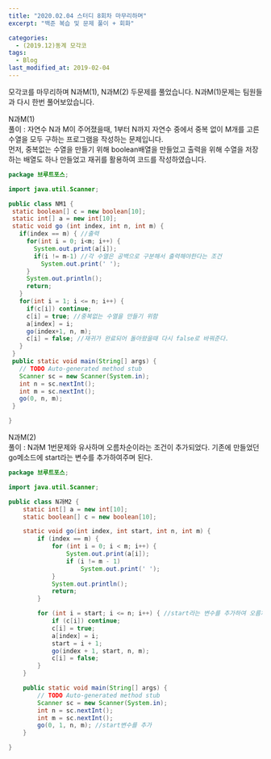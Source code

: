 ```yaml
---
title: "2020.02.04 스터디 8회차 마무리하며"
excerpt: "백준 복습 및 문제 풀이 + 회화"

categories:
  - (2019.12)동계 모각코
tags:
  - Blog
last_modified_at: 2019-02-04
---
```

모각코를 마무리하며 N과M(1), N과M(2) 두문제를 풀었습니다.  N과M(1)문제는 팀원들과 다시 한번 풀어보았습니다.  

N과M(1)    
풀이 : 자연수 N과 M이 주어졌을때, 1부터 N까지 자연수 중에서 중복 없이 M개를 고른 수열을 모두 구하는 프로그램을 작성하는 문제입니다.    
먼저, 중복없는 수열을 만들기 위해 boolean배열을 만들었고 출력을 위해 수열을 저장하는 배열도 하나 만들었고 재귀를 활용하여 코드를 작성하였습니다.  

~~~java
package 브루트포스;

import java.util.Scanner;

public class NM1 {
 static boolean[] c = new boolean[10];
 static int[] a = new int[10];
 static void go (int index, int n, int m) {
   if(index == m) { //출력
     for(int i = 0; i<m; i++) {
       System.out.print(a[i]);
       if(i != m-1) //각 수열은 공백으로 구분해서 출력해야한다는 조건
         System.out.print(' ');
     }
     System.out.println();
     return;
   }
   for(int i = 1; i <= n; i++) {
     if(c[i]) continue;
     c[i] = true; //중복없는 수열을 만들기 위함
     a[index] = i;
     go(index+1, n, m);
     c[i] = false; //재귀가 완료되어 돌아왔을때 다시 false로 바꿔준다.
   }
 }
 public static void main(String[] args) {
   // TODO Auto-generated method stub
   Scanner sc = new Scanner(System.in);
   int n = sc.nextInt();
   int m = sc.nextInt();
   go(0, n, m);
 }

}

~~~  


N과M(2)  
풀이 : N과M 1번문제와 유사하며 오름차순이라는 조건이 추가되었다. 기존에 만들었던 go메소드에 start라는 변수를 추가하여주며 된다.  

~~~java
package 브루트포스;

import java.util.Scanner;

public class N과M2 {
	static int[] a = new int[10];
	static boolean[] c = new boolean[10];

	static void go(int index, int start, int n, int m) {
		if (index == m) {
			for (int i = 0; i < m; i++) {
				System.out.print(a[i]);
				if (i != m - 1)
					System.out.print(' ');
			}
			System.out.println();
			return;
		}

		for (int i = start; i <= n; i++) { //start라는 변수를 추가하여 오름차순으로 가능하도록 한다.
			if (c[i]) continue;
			c[i] = true;
			a[index] = i;
			start = i + 1;
			go(index + 1, start, n, m);
			c[i] = false;
		}
	}

	public static void main(String[] args) {
		// TODO Auto-generated method stub
		Scanner sc = new Scanner(System.in);
		int n = sc.nextInt();
		int m = sc.nextInt();
		go(0, 1, n, m); //start변수를 추가
	}

}

~~~
